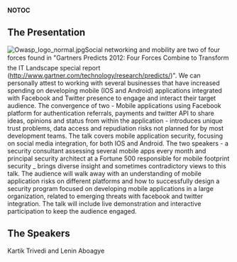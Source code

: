 <noinclude></noinclude> __NOTOC__

## The Presentation

![Owasp_logo_normal.jpg](Owasp_logo_normal.jpg
"Owasp_logo_normal.jpg")Social networking and mobility are two of four
forces found in "Gartners Predicts 2012: Four Forces Combine to
Transform the IT Landscape special report
(http://www.gartner.com/technology/research/predicts/)". We can
personally attest to working with several businesses that have increased
spending on developing mobile (IOS and Android) applications integrated
with Facebook and Twitter presence to engage and interact their target
audience. The convergence of two - Mobile applications using Facebook
platform for authentication referrals, payments and twitter API to share
ideas, opinions and status from within the application - introduces
unique trust problems, data access and repudiation risks not planned for
by most development teams.
The talk covers mobile application security, focusing on social media
integration, for both IOS and Android. The two speakers - a security
consultant assessing several mobile apps every month and principal
security architect at a Fortune 500 responsible for mobile footprint
security _ brings diverse insight and sometimes contradictory views to
this talk. The audience will walk away with an understanding of mobile
application risks on different platforms and how to successfully design
a security program focused on developing mobile applications in a large
organization, related to emerging threats with facebook and twitter
integration. The talk will include live demonstration and interactive
participation to keep the audience engaged.

## The Speakers

Kartik Trivedi and Lenin Aboagye <noinclude></noinclude>